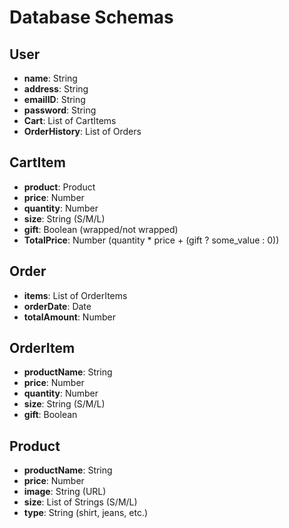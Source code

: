 
# Database Schemas

## User

-   **name**: String
-   **address**: String
-   **emailID**: String
-   **password**: String
-   **Cart**: List of CartItems
-   **OrderHistory**: List of Orders

## CartItem

-   **product**: Product
-   **price**: Number
-   **quantity**: Number
-   **size**: String (S/M/L)
-   **gift**: Boolean (wrapped/not wrapped)
-   **TotalPrice**: Number (quantity * price + (gift ? some_value : 0))

## Order

-   **items**: List of OrderItems
-   **orderDate**: Date
-   **totalAmount**: Number

## OrderItem

-   **productName**: String
-   **price**: Number
-   **quantity**: Number
-   **size**: String (S/M/L)
-   **gift**: Boolean

## Product

-   **productName**: String
-   **price**: Number
-   **image**: String (URL)
-   **size**: List of Strings (S/M/L)
-   **type**: String (shirt, jeans, etc.)
